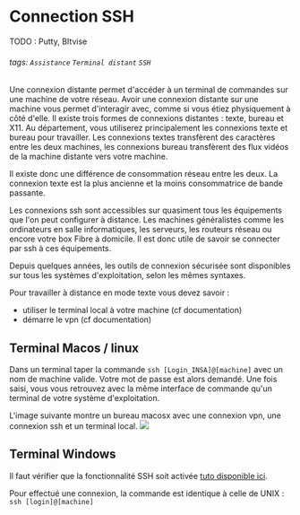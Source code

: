 # Connection SSH

TODO : Putty, BItvise

###### tags: `Assistance` `Terminal distant` `SSH`
Une connexion distante permet d'accéder à un terminal de commandes sur une machine de votre réseau. Avoir une connexion distante sur une machine vous permet d'interagir avec, comme si vous étiez physiquement à côté d'elle.
Il existe trois formes de connexions distantes : texte, bureau et X11. Au département, vous utiliserez principalement les connexions texte et bureau pour travailler. Les connexions textes transfèrent des caractères entre les deux machines, les connexions bureau transfèrent des flux vidéos de la machine distante vers votre machine.

Il existe donc une différence de consommation réseau entre les deux. La connexion texte est la plus ancienne et la moins consommatrice de bande passante.

Les connexions ssh sont accessibles sur quasiment tous les équipements que l'on peut configurer à distance. Les machines généralistes comme les ordinateurs en salle informatiques, les serveurs, les routeurs réseau ou encore votre box Fibre à domicile. Il est donc utile de savoir se connecter par ssh à ces équipements.

Depuis quelques années, les outils de connexion sécurisée sont disponibles sur tous les systèmes d'exploitation, selon les mêmes syntaxes.

Pour travailler à distance en mode texte vous devez savoir :
 - utiliser le terminal local à votre machine (cf documentation)
 - démarre le vpn (cf documentation)

## Terminal Macos / linux

Dans un terminal taper la commande ``ssh [Login_INSA]@[machine]`` avec un nom de machine valide. Votre mot de passe est alors demandé. Une fois saisi, vous vous retrouvez avec la même interface de commande qu'un terminal de votre système d'exploitation.

L'image suivante montre un bureau macosx avec une connexion vpn, une connexion ssh et un terminal local.
![](https://i.imgur.com/sbssnDV.png)

## Terminal Windows

Il faut vérifier que la fonctionnalité SSH soit activée [tuto disponible ici](https://www.pcastuces.com/pratique/astuces/5235.htm).  

Pour effectué une connexion, la commande est identique à celle de UNIX : ``ssh [login]@[machine]``